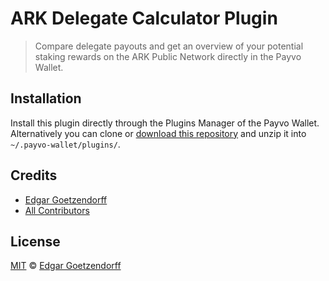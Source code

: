 # ARK Delegate Calculator Plugin

> Compare delegate payouts and get an overview of your potential staking rewards on the ARK Public Network directly in the Payvo Wallet.

## Installation

Install this plugin directly through the Plugins Manager of the Payvo Wallet. Alternatively you can clone or [download this repository](https://github.com/dated/delegate-calculator-wallet-plugin/archive/master.zip) and unzip it into `~/.payvo-wallet/plugins/`.

## Credits

-   [Edgar Goetzendorff](https://github.com/dated)
-   [All Contributors](../../contributors)

## License

[MIT](LICENSE) © [Edgar Goetzendorff](https://github.com/dated)
